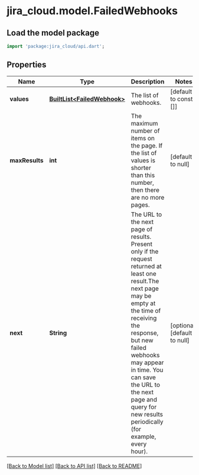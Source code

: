 # jira_cloud.model.FailedWebhooks

## Load the model package
```dart
import 'package:jira_cloud/api.dart';
```

## Properties
Name | Type | Description | Notes
------------ | ------------- | ------------- | -------------
**values** | [**BuiltList&lt;FailedWebhook&gt;**](FailedWebhook.md) | The list of webhooks. | [default to const []]
**maxResults** | **int** | The maximum number of items on the page. If the list of values is shorter than this number, then there are no more pages. | [default to null]
**next** | **String** | The URL to the next page of results. Present only if the request returned at least one result.The next page may be empty at the time of receiving the response, but new failed webhooks may appear in time. You can save the URL to the next page and query for new results periodically (for example, every hour). | [optional] [default to null]

[[Back to Model list]](../README.md#documentation-for-models) [[Back to API list]](../README.md#documentation-for-api-endpoints) [[Back to README]](../README.md)


